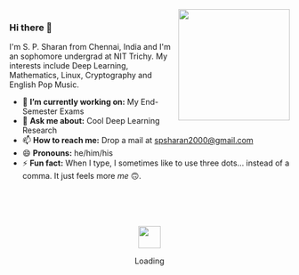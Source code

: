 <img align='right' src='https://user-images.githubusercontent.com/5713670/87202985-820dcb80-c2b6-11ea-9f56-7ec461c497c3.gif' width='200"'>

### Hi there 👋
I'm S. P. Sharan from Chennai, India and I'm an sophomore undergrad at NIT Trichy. My interests include Deep Learning, Mathematics, Linux, Cryptography and English Pop Music. 

- 🔭 **I’m currently working on:** My End-Semester Exams
- 💬 **Ask me about:** Cool Deep Learning Research
- 📫 **How to reach me:** Drop a mail at spsharan2000@gmail.com
- 😄 **Pronouns:** he/him/his
- ⚡ **Fun fact:** When I type, I sometimes like to use three dots… instead of a comma. It just feels more *me* 🙃.

<!--- 
🌱 I’m currently learning: Electronics
- 👯 I’m looking to collaborate on ...
- 🤔 I’m looking for help with ...
--->

<div align="center">
	<br>
	<br>
	<br>
	<br>
	<img src="https://enterprise.github.com/assets/spinners/octocat-spinner-128-26a44333917854c6794d55eac947b1277fced54f1f60c5df5d93431db8753bc5.gif" width="40" height="40">
	<p>Loading</p>
  <br>
	<br>
	<br>
	<br>
</div>
